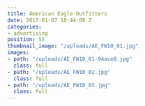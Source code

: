 ```yaml
---
title: American Eagle Outfitters
date: 2017-01-07 18:44:00 Z
categories:
- advertising
position: 55
thumbnail_image: "/uploads/AE_FW10_01.jpg"
images:
- path: "/uploads/AE_FW10_01-94ace8.jpg"
  class: full
- path: "/uploads/AE_FW10_02.jpg"
  class: full
- path: "/uploads/AE_FW10_03.jpg"
  class: full
---
```


